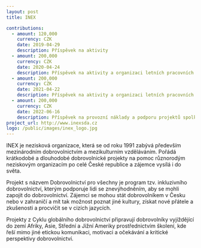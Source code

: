 ```yaml
---
layout: post
title: INEX

contributions:
  - amount: 120,000
    currency: CZK
    date: 2019-04-29
    description: Příspěvek na aktivity
  - amount: 200,000
    currency: CZK
    date: 2020-04-24
    description: Příspěvek na aktivity a organizaci letních pracovních táborů
  - amount: 200,000
    currency: CZK
    date: 2021-04-22
    description: Příspěvek na aktivity a organizaci letních pracovních táborů
  - amount: 200,000
    currency: CZK
    date: 2022-06-16
    description: Příspěvek na provozní náklady a podporu projektů spolku
project_url: http://www.inexsda.cz
logo: /public/images/inex_logo.jpg
---
```


INEX je nezisková organizace, která se od roku 1991 zabývá především mezinárodním dobrovolnictvím a mezikulturním vzděláváním.  Pořádá krátkodobé a dlouhodobé dobrovolnické projekty na pomoc různorodým neziskovým organizacím po celé České republice a zájemce vysílá i do světa.

Projekt s názvem Dobrovolnictví pro všechny je program tzv. inkluzivního dobrovolnictví, kterým podporuje lidi se znevýhodněním, aby se mohli zapojit do dobrovolnictví. Zájemci se mohou stát dobrovolníkem v Česku nebo v zahraničí a mít tak možnost poznat jiné kultury, získat nové přátele a zkušenosti a procvičit se v cizích jazycích.

Projekty z Cyklu globálního dobrovolnictví připravují dobrovolníky vyjíždějící do zemí Afriky, Asie, Střední a Jižní Ameriky prostřednictvím školení, kde řeší mimo jiné etickou komunikaci, motivaci a očekávání a kritické perspektivy dobrovolnictví.
